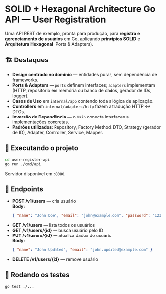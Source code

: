 # SOLID + Hexagonal Architecture Go API — User Registration

Uma API REST de exemplo, pronta para produção, para **registro e gerenciamento de usuários** em Go, aplicando **princípios SOLID** e **Arquitetura Hexagonal** (Ports & Adapters).

## 🏗 Destaques
- **Design centrado no domínio** — entidades puras, sem dependência de frameworks.
- **Ports & Adapters** — `ports` definem interfaces; `adapters` implementam (HTTP, repositório em memória ou banco de dados, gerador de IDs, logger).
- **Casos de Uso** em `internal/app` contendo toda a lógica de aplicação.
- **Controllers** em `internal/adapters/http` fazem a tradução HTTP <-> DTOs.
- **Inversão de Dependência** — o `main` conecta interfaces a implementações concretas.
- **Padrões utilizados**: Repository, Factory Method, DTO, Strategy (gerador de ID), Adapter, Controller, Service, Mapper.

## 🚀 Executando o projeto
```bash
cd user-register-api
go run ./cmd/api
```
Servidor disponível em `:8080`.

## 📌 Endpoints
- **POST /v1/users** — cria usuário  
  **Body:**  
  ```json
  { "name": "John Doe", "email": "john@example.com", "password": "123456" }
  ```
- **GET /v1/users** — lista todos os usuários
- **GET /v1/users/{id}** — busca usuário pelo ID
- **PUT /v1/users/{id}** — atualiza dados do usuário  
  **Body:**  
  ```json
  { "name": "John Updated", "email": "john.updated@example.com" }
  ```
- **DELETE /v1/users/{id}** — remove usuário

## 🧪 Rodando os testes
```bash
go test ./...
```